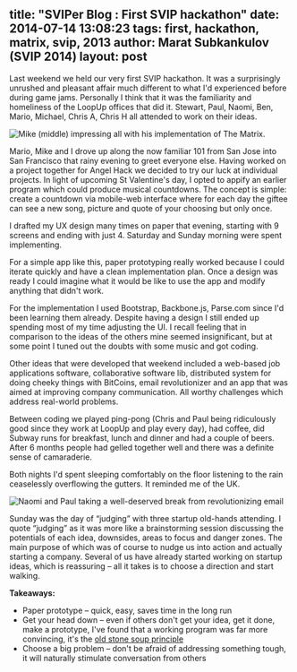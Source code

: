 ﻿title: "SVIPer Blog : First SVIP hackathon"
date: 2014-07-14 13:08:23
tags: first, hackathon, matrix, svip, 2013
author: Marat Subkankulov (SVIP 2014)
layout: post
---

Last weekend we held our very first SVIP hackathon. It was a surprisingly unrushed and pleasant affair much different to what I'd experienced before during game jams. Personally I think that it was the familiarity and homeliness of the LoopUp offices that did it. Stewart, Paul, Naomi, Ben, Mario, Michael, Chris A, Chris H all attended to work on their ideas.

<!-- more -->

![Mike (middle) impressing all with his implementation of The Matrix.](/img/firsthack1.jpg)

Mario, Mike and I drove up along the now familiar 101 from San Jose into San Francisco that rainy evening to greet everyone else. Having worked on a project together for Angel Hack we decided to try our luck at individual projects. In light of upcoming St Valentine's day, I opted to appify an earlier program which could produce musical countdowns. The concept is simple: create a countdown via mobile-web interface where for each day the giftee can see a new song, picture and quote of your choosing but only once.

I drafted my UX design many times on paper that evening, starting with 9 screens and ending with just 4. Saturday and Sunday morning were spent implementing.

For a simple app like this, paper prototyping really worked because I could iterate quickly and have a clean implementation plan. Once a design was ready I could imagine what it would be like to use the app and modify anything that didn't work.

For the implementation I used Bootstrap, Backbone.js, Parse.com since I'd been learning them already. Despite having a design I still ended up spending most of my time adjusting the UI. I recall feeling that in comparison to the ideas of the others mine seemed insignificant, but at some point I tuned out the doubts with some music and got coding.

Other ideas that were developed that weekend included a web-based job applications software, collaborative software lib, distributed system for doing cheeky things with BitCoins, email revolutionizer and an app that was aimed at improving company communication. All worthy challenges which address real-world problems.

Between coding we played ping-pong (Chris and Paul being ridiculously good since they work at LoopUp and play every day), had coffee, did Subway runs for breakfast, lunch and dinner and had a couple of beers. After 6 months people had gelled together well and there was a definite sense of camaraderie.

Both nights I'd spent sleeping comfortably on the floor listening to the rain ceaselessly overflowing the gutters. It reminded me of the UK.

![Naomi and Paul taking a well-deserved break from revolutionizing email](/img/firsthack2.jpg)

Sunday was the day of “judging” with three startup old-hands attending. I quote “judging” as it was more like a brainstorming session discussing the potentials of each idea, downsides, areas to focus and danger zones. The main purpose of which was of course to nudge us into action and actually starting a company. Several of us have already started working on startup ideas, which is reassuring – all it takes is to choose a direction and start walking.

**Takeaways:**
- Paper prototype – quick, easy, saves time in the long run
- Get your head down – even if others don't get your idea, get it done, make a prototype, I've found that a working program was far more convincing, it's the [old stone soup principle](http://en.wikipedia.org/wiki/Stone_Soup)
- Choose a big problem – don't be afraid of addressing something tough, it will naturally stimulate conversation from others
